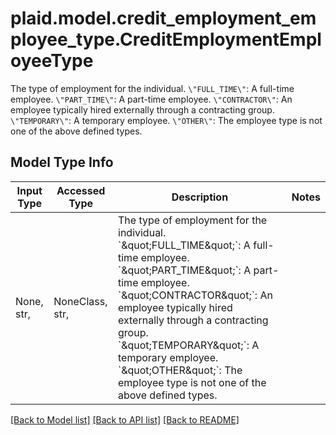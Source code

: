 # plaid.model.credit_employment_employee_type.CreditEmploymentEmployeeType

The type of employment for the individual. `\"FULL_TIME\"`: A full-time employee. `\"PART_TIME\"`: A part-time employee. `\"CONTRACTOR\"`: An employee typically hired externally through a contracting group. `\"TEMPORARY\"`: A temporary employee. `\"OTHER\"`: The employee type is not one of the above defined types.

## Model Type Info
Input Type | Accessed Type | Description | Notes
------------ | ------------- | ------------- | -------------
None, str,  | NoneClass, str,  | The type of employment for the individual. &#x60;\&quot;FULL_TIME\&quot;&#x60;: A full-time employee. &#x60;\&quot;PART_TIME\&quot;&#x60;: A part-time employee. &#x60;\&quot;CONTRACTOR\&quot;&#x60;: An employee typically hired externally through a contracting group. &#x60;\&quot;TEMPORARY\&quot;&#x60;: A temporary employee. &#x60;\&quot;OTHER\&quot;&#x60;: The employee type is not one of the above defined types. | 

[[Back to Model list]](../../README.md#documentation-for-models) [[Back to API list]](../../README.md#documentation-for-api-endpoints) [[Back to README]](../../README.md)

